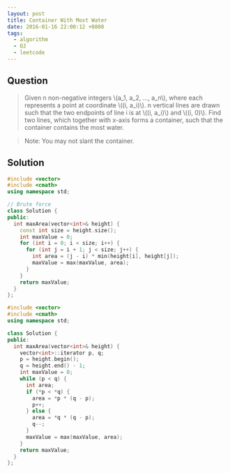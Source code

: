 ```yaml
---
layout: post
title: Container With Most Water
date: 2016-01-16 22:00:12 +0800
tags:
  - algorithm
  - OJ
  - leetcode
---
```


Question
--------

> Given n non-negative integers \\(a_1, a_2, ..., a_n\\), where each represents
  a point at coordinate \\((i, a_i)\\). n vertical lines are drawn such that the
  two endpoints of line i is at \\((i, a_i)\\) and \\((i, 0)\\). Find two lines,
  which together with x-axis forms a container, such that the container contains
  the most water.

> Note: You may not slant the container.

Solution
--------

```cpp
#include <vector>
#include <cmath>
using namespace std;

// Brute force
class Solution {
public:
  int maxArea(vector<int>& height) {
    const int size = height.size();
    int maxValue = 0;
    for (int i = 0; i < size; i++) {
      for (int j = i + 1; j < size; j++) {
        int area = (j - i) * min(height[i], height[j]);
        maxValue = max(maxValue, area);
      }
    }
    return maxValue;
  }
};
```

```cpp
#include <vector>
#include <cmath>
using namespace std;

class Solution {
public:
  int maxArea(vector<int>& height) {
    vector<int>::iterator p, q;
    p = height.begin();
    q = height.end() - 1;
    int maxValue = 0;
    while (p < q) {
      int area;
      if (*p < *q) {
        area = *p * (q - p);
        p++;
      } else {
        area = *q * (q - p);
        q--;
      }
      maxValue = max(maxValue, area);
    }
    return maxValue;
  }
};
```
